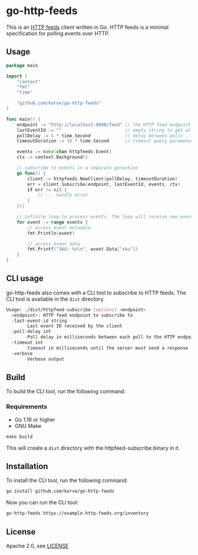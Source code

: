 # go-http-feeds

This is an [HTTP feeds](https://www.http-feeds.org/) client written in Go. HTTP feeds is a minimal specification for polling events over HTTP.

## Usage

```go
package main

import (
	"context"
	"fmt"
	"time"

	"github.com/korve/go-http-feeds"
)

func main() {
	endpoint := "http://localhost:8080/feed" // the HTTP feed endpoint to poll
	lastEventId := ""                        // empty string to get all events or a specific event id to get events after that 
	pollDelay := 5 * time.Second             // delay between polls
	timeoutDuration := 10 * time.Second      // timeout query parameter value (see https://www.http-feeds.org/#data-model)

	events := make(chan httpfeeds.Event)
	ctx := context.Background()

	// subscribe to events in a separate goroutine 
	go func() {
		client := httpfeeds.NewClient(pollDelay, timeoutDuration)
		err = client.Subscribe(endpoint, lastEventId, events, ctx)
		if err != nil {
			// ... handle error
		}
	}()

	// infinite loop to process events. The loop will receive new events when they are available.
	for event := range events {
		// access event metadata
		fmt.Println(event)

		// access event data
		fmt.Printf("SKU: %s\n", event.Data["sku"])
	}
}
```

## CLI usage

go-http-feeds also comes with a CLI tool to subscribe to HTTP feeds. The CLI tool is available in the `dist` directory.

```bash
Usage: ./dist/httpfeed-subscribe [options] <endpoint>
  <endpoint>: HTTP feed endpoint to subscribe to
  -last-event-id string
        Last event ID received by the client
  -poll-delay int
        Poll delay in milliseconds between each poll to the HTTP endpoint (default 5000)
  -timeout int
        timeout in milliseconds until the server must send a response
  -verbose
        Verbose output
```

## Build

To build the CLI tool, run the following command:

### Requirements

- Go 1.16 or higher
- GNU Make

```bash
make build
```

This will create a `dist` directory with the httpfeed-subscribe binary in it.

## Installation

To install the CLI tool, run the following command:

```bash
go install github.com/korve/go-http-feeds
```

Now you can run the CLI tool:

```bash
go-http-feeds https://example.http-feeds.org/inventory
```

## License

Apache 2.0, see [LICENSE](LICENSE)
